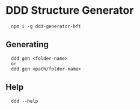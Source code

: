 # DDD Structure Generator

```shell
  npm i -g ddd-generator-bft
```


## Generating

```shell
  ddd gen <folder-name>
  or
  ddd gen <path/folder-name>
```


## Help

```shell
  ddd --help
```
	
